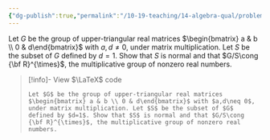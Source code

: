 ```yaml
---
{"dg-publish":true,"permalink":"/10-19-teaching/14-algebra-qual/problem-bank/group-theory/a-group-of-upper-triangular-matrices/","tags":["group_theory"],"updated":"2025-03-21T08:38:07-07:00"}
---
```


Let $G$ be the group of upper-triangular real matrices $\begin{bmatrix} a & b \\ 0 & d\end{bmatrix}$ with $a,d\neq 0$, under matrix multiplication. Let $S$ be the subset of $G$ defined by $d=1$. Show that $S$ is normal and that $G/S\cong {\bf R}^{\times}$, the multiplicative group of nonzero real numbers.

> [!info]- View $\LaTeX$ code
> ```
> Let $G$ be the group of upper-triangular real matrices $\begin{bmatrix} a & b \\ 0 & d\end{bmatrix}$ with $a,d\neq 0$, under matrix multiplication. Let $S$ be the subset of $G$ defined by $d=1$. Show that $S$ is normal and that $G/S\cong {\bf R}^{\times}$, the multiplicative group of nonzero real numbers.
> ```